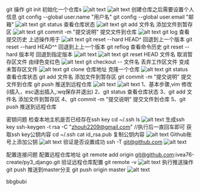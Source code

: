 git 操作
git init 初始化一个仓库s
![alt text](截图文件\image-27.png)
![alt text](截图文件\image-28.png)
创建仓库之后需要设置个人信息
git config --global user.name "用户名"
git config --global user.email "邮箱"
![alt text](截图文件\image-29.png)
git status 查看仓库状态
![alt text](截图文件\image-30.png)
git add 文件名 添加文件到暂存区
![alt text](截图文件\image-31.png)
git commit -m "提交说明" 提交文件到仓库
![alt text](截图文件\image-32.png)
git log 查看提交历史  上述操作用于
![alt text](截图文件\image-33.png)
git reset --hard HEAD^ 回退到上一个版本
git reset --hard HEAD^^ 回退到上上一个版本
git reflog 查看命令历史
git reset --hard 版本号 回退到指定版本
![alt text](截图文件\image-35.png)
![alt text](截图文件\image-34.png)
git reset HEAD 文件名 取消暂存区文件 由绿色变红色
![alt text](截图文件\image-36.png)
git checkout -- 文件名 丢弃工作区文件 变成未暂存区文件
![alt text](截图文件\image-37.png)
git clone 仓库地址 克隆一个仓库
![alt text](截图文件\image-38.png)
git status 查看仓库状态
git add 文件名 添加文件到暂存区
git commit -m "提交说明" 提交文件到仓库
git push 推送到远程仓库
![alt text](截图文件\image-39.png)
![alt text](截图文件\image-40.png)
1、基本步骤,vim 修改(i插入，esc退出插入,:wq保存并退出)
2、git status 查看仓库状态
3、git add 文件名 添加文件到暂存区
4、git commit -m "提交说明" 提交文件到仓库
5、git push 推送到远程仓库

密钥问题
检查本地主机是否已经存在ssh key
cd ~/.ssh
ls
![alt text](截图文件/image-60.png)
生成ssh key
ssh-keygen -t rsa -C "zhouh2209@gmail.com"
//执行后一直回车即可
获取ssh key公钥内容
cd ~/.ssh
cat id_rsa.pub
复制公钥内容
![alt text](截图文件/image-61.png)
Github账号上添加公钥
![alt text](截图文件/image-62.png)
验证是否设置成功
ssh -T git@github.com
![alt text](截图文件/image-63.png)

配置连接问题
配置远程仓库地址
git remote add origin git@github.com:ivea76-create/py3_django.git
验证远程仓库配置
git remote -v
![alt text](截图文件/image-64.png)
执行推送操作
git push 
推送到master分支
git push origin master
![alt text](截图文件/image-65.png)




bbgbubi